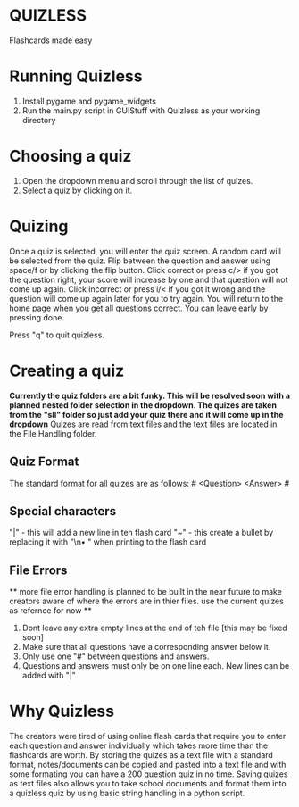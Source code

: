# QUIZLESS
Flashcards made easy

# Running Quizless
1. Install pygame and pygame_widgets
2. Run the main.py script in GUIStuff with Quizless as your working directory

# Choosing a quiz
1. Open the dropdown menu and scroll through the list of quizes.
2. Select a quiz by clicking on it.

# Quizing
Once a quiz is selected, you will enter the quiz screen. A random card will be selected from the quiz. Flip between the question and answer using space/f or by clicking the flip button. Click correct or press c/> if you got the question right, your score will increase by one and that question will not come up again. Click incorrect or press i/< if you got it wrong and the question will come up again later for you to try again. You will return to the home page when you get all questions correct. You can leave early by pressing done.

Press "q" to quit quizless.

# Creating a quiz
**Currently the quiz folders are a bit funky. This will be resolved soon with a planned nested folder selection in the dropdown. The quizes are taken from the "sll" folder so just add your quiz there and it will come up in the dropdown**
Quizes are read from text files and the text files are located in the File Handling folder. 

## Quiz Format
The standard format for all quizes are as follows:
\#
\<Question\>
\<Answer\>
\#

## Special characters
"|" - this will add a new line in teh flash card
"~" - this create a bullet by replacing it with "\n• " when printing to the flash card

## File Errors
** more file error handling is planned to be built in the near future to make creators aware of where the errors are in thier files. use the current quizes as refernce for now **

1. Dont leave any extra empty lines at the end of teh file [this may be fixed soon]
2. Make sure that all questions have a corresponding answer below it.
3. Only use one "#" between questions and answers.
4. Questions and answers must only be on one line each. New lines can be added with "|"

# Why Quizless
The creators were tired of using online flash cards that require you to enter each question and answer individually which takes more time than the flashcards are worth. By storing the quizes as a text file with a standard format, notes/documents can be copied and pasted into a text file and with some formating you can have a 200 question quiz in no time. Saving quizes as text files also allows you to take school documents and format them into a quizless quiz by using basic string handling in a python script.
